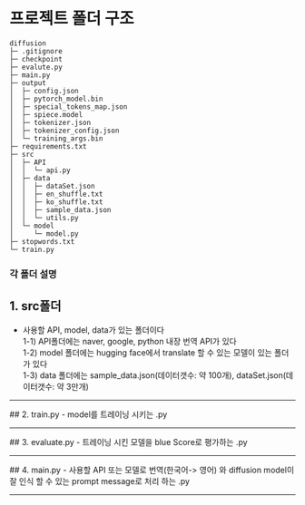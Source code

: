 
# 프로젝트 폴더 구조 

```
diffusion
├─ .gitignore
├─ checkpoint
├─ evalute.py
├─ main.py
├─ output
│  ├─ config.json
│  ├─ pytorch_model.bin
│  ├─ special_tokens_map.json
│  ├─ spiece.model
│  ├─ tokenizer.json
│  ├─ tokenizer_config.json
│  └─ training_args.bin
├─ requirements.txt
├─ src
│  ├─ API
│  │  └─ api.py
│  ├─ data
│  │  ├─ dataSet.json
│  │  ├─ en_shuffle.txt
│  │  ├─ ko_shuffle.txt
│  │  ├─ sample_data.json
│  │  └─ utils.py
│  └─ model
│     └─ model.py
├─ stopwords.txt
└─ train.py

```

### 각 폴더 설명<br>
## 1. src폴더 
 - 사용할 API, model, data가 있는 폴더이다<br>
 1-1) API폴더에는 naver, google, python 내장 번역 API가 있다<br>
 1-2) model 폴더에는 hugging face에서 translate 할 수 있는 모델이 있는 폴더가 있다<br>
 1-3) data 폴더에는 sample_data.json(데이터갯수: 약 100개), dataSet.json(데이터갯수: 약 3만개)<br>
 <hr>
## 2. train.py 
  - model를 트레이닝 시키는 .py 
 <hr>
 ## 3. evaluate.py 
  - 트레이닝 시킨 모델을 blue Score로 평가하는 .py 
 <hr>
 ## 4. main.py 
  - 사용할 API 또는 모델로 번역(한국어-> 영어) 와  diffusion model이 잘 인식 할 수 있는 prompt message로 처리 하는 .py 
 <hr>

